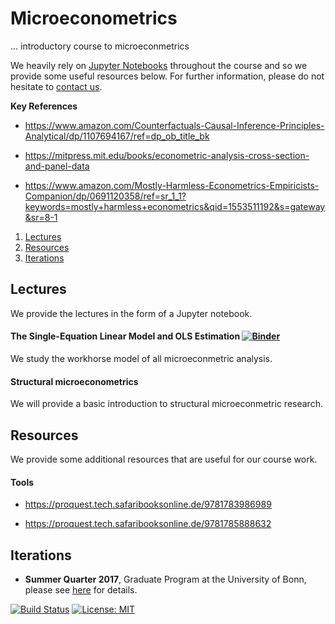 # Microeconometrics

... introductory course to microeconmetrics

We heavily rely on [Jupyter Notebooks](https://jupyter.org) throughout the course and so we provide some useful resources below. For further information, please do not hesitate to [contact us](https://join.slack.com/t/humancapitalanalysis/shared_invite/enQtNDQ0ODkyODYyODA2LWEyZjdlNWYwYmUyNzlkOWFkNWJkMGI5M2M4ZWUyMThhNWNiMmJhY2ZjY2E4YzE3NGQ5MzcxZTRhN2QxYjgxYWY).

**Key References**

* https://www.amazon.com/Counterfactuals-Causal-Inference-Principles-Analytical/dp/1107694167/ref=dp_ob_title_bk

* https://mitpress.mit.edu/books/econometric-analysis-cross-section-and-panel-data

* https://www.amazon.com/Mostly-Harmless-Econometrics-Empiricists-Companion/dp/0691120358/ref=sr_1_1?keywords=mostly+harmless+econometrics&qid=1553511192&s=gateway&sr=8-1

1. [Lectures](#lectures)
2. [Resources](#resources)
3. [Iterations](#iterations)

## Lectures <a name="lectures"></a>

We provide the lectures in the form of a Jupyter notebook.

#### The Single-Equation Linear Model and OLS Estimation [![Binder](https://mybinder.org/badge_logo.svg)](https://mybinder.org/v2/gh/HumanCapitalAnalysis/microeconometrics.git/master?filepath=lectures%2F01_single_equation_ols.ipynb)

We study the workhorse model of all microeconmetric analysis.

#### Structural microeconometrics

We will provide a basic introduction to structural microeconmetric research.

## Resources <a name="resources"></a>

We provide some additional resources that are useful for our course work.

#### Tools

* https://proquest.tech.safaribooksonline.de/9781783986989

* https://proquest.tech.safaribooksonline.de/9781785888632

## Iterations <a name="iterations"></a>

* **Summer Quarter 2017**, Graduate Program at the University of Bonn, please see [here](https://github.com/HumanCapitalAnalysis/microeconometrics/tree/master/iterations/bonn_ss_19/README.md) for details.

[![Build Status](https://travis-ci.org/HumanCapitalAnalysis/econometrics.svg?branch=master)](https://travis-ci.org/HumanCapitalAnalysis/econometrics) [![License: MIT](https://img.shields.io/badge/License-MIT-blue.svg)](https://github.com/OpenSourceEconomics/soepy/blob/master/LICENSE)
